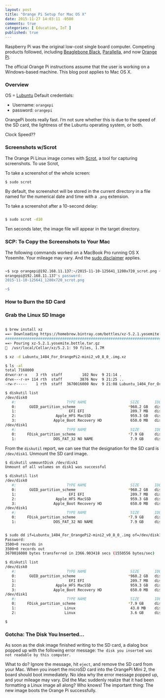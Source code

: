 ```yaml
---
layout: post
title: "Orange Pi Setup for Mac OS X"
date: 2015-11-27 14:03:11 -0500
comments: true
categories: [ Education, IoT ]
published: true
---
```

Raspberry Pi was the original low-cost single board computer. Competing products followed, including [Beaglebone Black](/blog/2014/01/02/beaglebone-black-ubuntu-part-1/), [Parallella](/blog/2015/08/22/madison-ruby-and-parallella/), and now [Orange Pi](http://www.orangepi.org/).

The official Orange Pi instructions assume that the user is working on a Windows-based machine. This blog post applies to Mac OS X.

### Overview
OS = [Lubuntu](http://lubuntu.net/)
Default credentials:

* Username: `orangepi`
* password: `orangepi`

OrangePi boots really fast. I’m not sure whether this is due to the speed of the SD card, the lightness of the Lubuntu operating system, or both.

Clock Speed??

<!--more-->

### Screenshots w/Scrot
The Orange Pi Linux image comes with [Scrot](/blog/2013/03/19/how-to-take-a-raspberry-pi-screenshot/), a tool for capturing screenshots. To use Scrot, 

To take a screenshot of the whole screen:

```bash
$ sudo scrot

```

By default, the screenshot will be stored in the current directory in a file named for the numerical date and time with a `.png` extension.

To take a screenshot after a 10-second delay:

``` bash

$ sudo scrot -d10

```

Ten seconds later, the image file will appear in the target directory.


### SCP: To Copy the Screenshots to Your Mac

The following commands worked on a MacBook Pro running OS X Yosemite. Your mileage may vary. And the [sudo disclaimer](/sudo-disclaimer/) applies.

``` bash

~$ scp orangepi@192.168.11.137:~/2015-11-10-125641_1280x720_scrot.png ~/Desktop/orange1.png
orangepi@192.168.11.137's password:
2015-11-10-125641_1280x720_scrot.png                                           100%  230KB 230.0KB/s   00:00

~$ 

```

### How to Burn the SD Card



### Grab the Linux SD Image

``` bash

$ brew install xz
==> Downloading https://homebrew.bintray.com/bottles/xz-5.2.1.yosemite.bottle.tar.gz
######################################################################## 100.0%
==> Pouring xz-5.2.1.yosemite.bottle.tar.gz
🍺  /usr/local/Cellar/xz/5.2.1: 59 files, 1.7M

$ xz -d Lubuntu_1404_For_OrangePi2-mini2_v0_8_0_.img.xz

$ ls -al
total 7168000
drwxr-xr-x    3 rth  staff         102 Nov  9 21:14 .
drwx---r-x+ 114 rth  staff        3876 Nov  9 21:25 ..
-rw-r-----    1 rth  staff  3670016000 Nov  9 21:08 Lubuntu_1404_For_OrangePi2-mini2_v0_8_0_.img

$ diskutil list
/dev/disk0
   #:                       TYPE NAME                    SIZE       IDENTIFIER
   0:      GUID_partition_scheme                        *960.2 GB   disk0
   1:                        EFI EFI                     209.7 MB   disk0s1
   2:                  Apple_HFS MacSSD                  959.3 GB   disk0s2
   3:                 Apple_Boot Recovery HD             650.0 MB   disk0s3
/dev/disk1
   #:                       TYPE NAME                    SIZE       IDENTIFIER
   0:     FDisk_partition_scheme                        *7.9 GB     disk1
   1:                 DOS_FAT_32 NO NAME                 7.9 GB     disk1s1

```

From the `diskutil` report, we can see that the designation for the SD
card is `/dev/disk1`. Unmount the SD card image.

``` bash
$ diskutil unmountDisk /dev/disk1
Unmount of all volumes on disk1 was successful

```

``` bash
$ diskutil list
/dev/disk0
   #:                       TYPE NAME                    SIZE       IDENTIFIER
   0:      GUID_partition_scheme                        *960.2 GB   disk0
   1:                        EFI EFI                     209.7 MB   disk0s1
   2:                  Apple_HFS MacSSD                  959.3 GB   disk0s2
   3:                 Apple_Boot Recovery HD             650.0 MB   disk0s3
/dev/disk1
   #:                       TYPE NAME                    SIZE       IDENTIFIER
   0:     FDisk_partition_scheme                        *7.9 GB     disk1
   1:                 DOS_FAT_32 NO NAME                 7.9 GB     disk1s1

```
   


``` bash

$ sudo dd if=Lubuntu_1404_For_OrangePi2-mini2_v0_8_0_.img of=/dev/disk1 bs=1m
Password:
3500+0 records in
3500+0 records out
3670016000 bytes transferred in 2366.903418 secs (1550556 bytes/sec)

$ diskutil list
/dev/disk0
   #:                       TYPE NAME                    SIZE       IDENTIFIER
   0:      GUID_partition_scheme                        *960.2 GB   disk0
   1:                        EFI EFI                     209.7 MB   disk0s1
   2:                  Apple_HFS MacSSD                  959.3 GB   disk0s2
   3:                 Apple_Boot Recovery HD             650.0 MB   disk0s3
/dev/disk1
   #:                       TYPE NAME                    SIZE       IDENTIFIER
   0:     FDisk_partition_scheme                        *7.9 GB     disk1
   1:                      Linux                         43.0 MB    disk1s1
   2:                      Linux                         3.6 GB     disk1s2

$ 

```

### Gotcha: The Disk You Inserted...

As soon as the disk image finished writing to the SD card, a dialog box popped up with the following error message: `The disk you inserted was not readable by this computer.`

What to do? Ignore the message, hit `eject`, and remove the SD card from your Mac. When you insert the microSD card into the OrangePi Mini 2, the board should boot immediately. No idea why the error message popped up, and your mileage may vary. Did the Mac suddenly realize that it had been formatting a Linux image all along? Who knows! The important thing: The new image boots the Orange Pi successfully.


